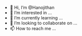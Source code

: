 - 👋 Hi, I’m @Hanojithan
- 👀 I’m interested in ...
- 🌱 I’m currently learning ...
- 💞️ I’m looking to collaborate on ...
- 📫 How to reach me ...

<!---
Hanojithan/Hanojithan is a ✨ special ✨ repository because its `README.md` (this file) appears on your GitHub profile.
You can click the Preview link to take a look at your changes.
--->
